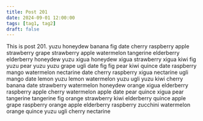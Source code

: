 ```yaml
---
title: Post 201
date: 2024-09-01 12:00:00
tags: [tag1, tag2]
draft: false
---
```

This is post 201.
yuzu
honeydew
banana
fig
date
cherry
raspberry
apple
strawberry
grape
strawberry
apple
watermelon
tangerine
elderberry
elderberry
honeydew
yuzu
xigua
honeydew
xigua
strawberry
xigua
kiwi
fig
yuzu
pear
yuzu
yuzu
grape
ugli
date
fig
fig
pear
kiwi
quince
date
raspberry
mango
watermelon
nectarine
date
cherry
raspberry
xigua
nectarine
ugli
mango
date
lemon
yuzu
lemon
watermelon
yuzu
ugli
yuzu
kiwi
cherry
banana
date
strawberry
watermelon
honeydew
orange
xigua
elderberry
raspberry
apple
cherry
watermelon
apple
date
pear
quince
xigua
pear
tangerine
tangerine
fig
orange
strawberry
kiwi
elderberry
quince
apple
grape
raspberry
orange
apple
elderberry
raspberry
zucchini
watermelon
orange
quince
yuzu
ugli
cherry
nectarine
